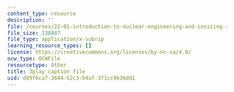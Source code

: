 ```yaml
---
content_type: resource
description: ''
file: /courses/22-01-introduction-to-nuclear-engineering-and-ionizing-radiation-fall-2016/dd9f6ca7364452c3b4af371cc9636dd1_ORbfdLUl0ik.vtt
file_size: 138887
file_type: application/x-subrip
learning_resource_types: []
license: https://creativecommons.org/licenses/by-nc-sa/4.0/
ocw_type: OCWFile
resourcetype: Other
title: 3play caption file
uid: dd9f6ca7-3644-52c3-b4af-371cc9636dd1
---
```

